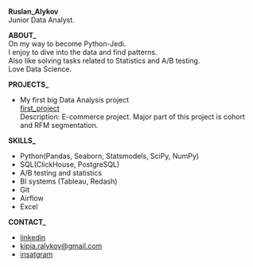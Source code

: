 **Ruslan_Alykov**<br/>
Junior Data Analyst.

**ABOUT_**<br/>
On my way to become Python-Jedi.<br/>
I enjoy to dive into the data and find patterns.<br/>
Also like solving tasks related to Statistics and A/B testing.<br/>
Love Data Science.

**PROJECTS_**<br/>
- My first big Data Analysis project<br/>
[first_project](https://github.com/Russell-Alykov/data_analysis/blob/9dbc8f8cd392ee4b48549bf63d94e270ecdb1539/first_project/first_project.ipynb)<br/>
Description: E-commerce project. Major part of this project is cohort and RFM segmentation.

**SKILLS_**<br/>
- Python(Pandas, Seaborn, Statsmodels, SciPy, NumPy)
- SQL(ClickHouse, PostgreSQL)
- A/B testing and statistics
- BI systems (Tableau, Redash)
- Git
- Airflow
- Excel


**CONTACT_**<br/>
   - [linkedin](https://linkedin.com/in/ruslan-alykov) 
   - kipia.ralykov@gmail.com 
   - [insatgram](https://www.instagram.com/el_rra/)
<!---
Russell-Alykov/Russell-Alykov is a ✨ special ✨ repository because its `README.md` (this file) appears on your GitHub profile.
You can click the Preview link to take a look at your changes.
--->
